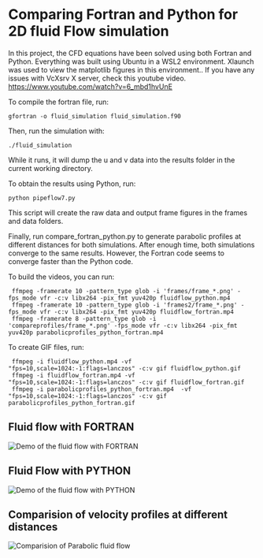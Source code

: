 # Comparing Fortran and Python for 2D fluid Flow simulation

In this project, the CFD equations have been solved using both Fortran and Python. Everything was built using Ubuntu in a WSL2 environment. Xlaunch was used to view the matplotlib figures in this environment..
If you have any issues with VcXsrv X server, check this youtube video. https://www.youtube.com/watch?v=6_mbd1hvUnE

To compile the fortran file, run:

```gfortran -o fluid_simulation fluid_simulation.f90```

Then, run the simulation with:

```./fluid_simulation```

While it runs, it will dump the u and v data into the results folder in the current working directory.

To obtain the results using Python, run:

```python pipeflow7.py```

This script will create the raw data and output frame figures in the frames and data folders.

Finally, run compare_fortran_python.py to generate parabolic profiles at different distances for both simulations. After enough time, both simulations converge to the same results. However, the Fortran code seems to converge faster than the Python code.

To build the videos, you can run:

```
 ffmpeg -framerate 10 -pattern_type glob -i 'frames/frame_*.png' -fps_mode vfr -c:v libx264 -pix_fmt yuv420p fluidflow_python.mp4
 ffmpeg -framerate 10 -pattern_type glob -i 'frames2/frame_*.png' -fps_mode vfr -c:v libx264 -pix_fmt yuv420p fluidflow_fortran.mp4
 ffmpeg -framerate 8 -pattern_type glob -i 'compareprofiles/frame_*.png' -fps_mode vfr -c:v libx264 -pix_fmt yuv420p parabolicprofiles_python_fortran.mp4
 ```

To create GIF files, run:

```
 ffmpeg -i fluidflow_python.mp4 -vf "fps=10,scale=1024:-1:flags=lanczos" -c:v gif fluidflow_python.gif
 ffmpeg -i fluidflow_fortran.mp4 -vf "fps=10,scale=1024:-1:flags=lanczos" -c:v gif fluidflow_fortran.gif
 ffmpeg -i parabolicprofiles_python_fortran.mp4  -vf "fps=10,scale=1024:-1:flags=lanczos" -c:v gif parabolicprofiles_python_fortran.gif
```

## Fluid flow with FORTRAN
![Demo of the fluid flow with FORTRAN](fluidflow_fortran.gif)
## Fluid Flow with PYTHON
![Demo of the fluid flow with PYTHON](fluidflow_python.gif)
## Comparision of velocity profiles at different distances
![Comparision of Parabolic fluid flow](parabolicprofiles_python_fortran.gif)







